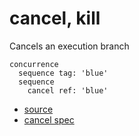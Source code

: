 
# cancel, kill

Cancels an execution branch

```
concurrence
  sequence tag: 'blue'
  sequence
    cancel ref: 'blue'
```


* [source](https://github.com/floraison/flor/tree/master/lib/flor/punit/cancel.rb)
* [cancel spec](https://github.com/floraison/flor/tree/master/spec/punit/cancel_spec.rb)

